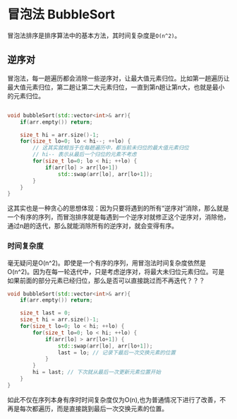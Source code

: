 # 冒泡法 BubbleSort

冒泡法排序是排序算法中的基本方法，其时间复杂度是`O(n^2)`。

## 逆序对

冒泡法，每一趟遍历都会消除一些逆序对，让最大值元素归位。比如第一趟遍历让最大值元素归位，第二趟让第二大元素归位，一直到第n趟让第n大，也就是最小的元素归位。
```cpp

void bubbleSort(std::vector<int>& arr){
    if(arr.empty()) return;

    size_t hi = arr.size()-1;
    for(size_t lo=0; lo < hi--; ++lo) { 
        // 这其实就相当于在每趟遍历中，都当前未归位的最大值元素归位
        // hi-- 表示从最后一个归位的元素不考虑
        for(size_t lo=0; lo < hi; ++lo) { 
            if(arr[lo] > arr[lo+1]) 
                std::swap(arr[lo], arr[lo+1]);
        }
    }
}
```
这其实也是一种贪心的思想体现：因为只要将遇到的所有“逆序对”消除，那么就是一个有序的序列，而冒泡排序就是每遇到一个逆序对就修正这个逆序对，消除他，通过n趟的迭代，那么就能消除所有的逆序对，就会变得有序。

### 时间复杂度
毫无疑问是O(n^2)。即使是一个有序的序列，用冒泡法时间复杂度依然是O(n^2)。因为在每一轮迭代中，只是考虑逆序对，将最大未归位元素归位。可是如果前面的部分元素已经归位，那么是否可以直接跳过而不再迭代？？？
```cpp
void bubbleSort(std::vector<int>& arr){
    if(arr.empty()) return;

    size_t last = 0;
    size_t hi = arr.size()-1;
    for(size_t lo=0; lo < hi; ++lo) { 
        for(size_t lo=0; lo < hi; ++lo) { 
            if(arr[lo] > arr[lo+1]) {
                std::swap(arr[lo], arr[lo+1]);
                last = lo; // 记录下最后一次交换元素的位置
            }
        }
        hi = last; // 下次就从最后一次更新元素位置开始
    }
}
```
如此不仅在序列本身有序时时间复杂度仅为O(n),也为普通情况下进行了改善，不再是每次都遍历，而是直接跳到最后一次交换元素的位置。

